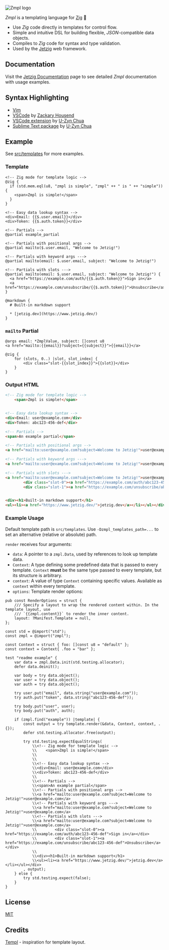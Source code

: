![Zmpl logo](public/zmpl.png)

_Zmpl_ is a templating language for [Zig](https://ziglang.org/) :lizard:

* Use _Zig_ code directly in templates for control flow.
* Simple and intuitive DSL for building flexible, _JSON_-compatible data objects.
* Compiles to _Zig_ code for syntax and type validation.
* Used by the [Jetzig](https://github.com/jetzig-framework/jetzig) web framework.

## Documentation

Visit the [Jetzig Documentation](https://jetzig.dev/documentation.html) page to see detailed _Zmpl_ documentation with usage examples.

## Syntax Highlighting

* [Vim](https://github.com/jetzig-framework/zmpl.vim)
* [VSCode](https://github.com/z1fire/zmpl-syntax-highlighting-vscode) by [Zackary Housend](https://github.com/z1fire)
* [VSCode extension](https://marketplace.visualstudio.com/items?itemName=uzyn.zmpl) by [U-Zyn Chua](https://github.com/uzyn)
* [Sublime Text package](https://packagecontrol.io/packages/Zmpl) by [U-Zyn Chua](https://github.com/uzyn)

## Example

See [src/templates](src/templates) for more examples.

### Template

```zig
<!-- Zig mode for template logic -->
@zig {
  if (std.mem.eql(u8, "zmpl is simple", "zmpl" ++ " is " ++ "simple")) {
    <span>Zmpl is simple!</span>
  }
}

<!-- Easy data lookup syntax -->
<div>Email: {{$.user.email}}</div>
<div>Token: {{$.auth.token}}</div>

<!-- Partials -->
@partial example_partial

<!-- Partials with positional args -->
@partial mailto($.user.email, "Welcome to Jetzig!")

<!-- Partials with keyword args --->
@partial mailto(email: $.user.email, subject: "Welcome to Jetzig!")

<!-- Partials with slots --->
@partial mailto(email: $.user.email, subject: "Welcome to Jetzig!") {
  <a href="https://example.com/auth/{{$.auth.token}}">Sign in</a>
  <a href="https://example.com/unsubscribe/{{$.auth.token}}">Unsubscribe</a>
}

@markdown {
  # Built-in markdown support

  * [jetzig.dev](https://www.jetzig.dev/)
}
```

### `mailto` Partial

```zig
@args email: *ZmplValue, subject: []const u8
<a href="mailto:{{email}}?subject={{subject}}">{{email}}</a>

@zig {
    for (slots, 0..) |slot, slot_index| {
        <div class="slot-{{slot_index}}">{{slot}}</div>
    }
}
```

### Output HTML

```html
<!-- Zig mode for template logic -->
    <span>Zmpl is simple!</span>


<!-- Easy data lookup syntax -->
<div>Email: user@example.com</div>
<div>Token: abc123-456-def</div>

<!-- Partials -->
<span>An example partial</span>

<!-- Partials with positional args -->
<a href="mailto:user@example.com?subject=Welcome to Jetzig!">user@example.com</a>

<!-- Partials with keyword args --->
<a href="mailto:user@example.com?subject=Welcome to Jetzig!">user@example.com</a>

<!-- Partials with slots --->
<a href="mailto:user@example.com?subject=Welcome to Jetzig!">user@example.com</a>
        <div class="slot-0"><a href="https://example.com/auth/abc123-456-def">Sign in</a></div>
        <div class="slot-1"><a href="https://example.com/unsubscribe/abc123-456-def">Unsubscribe</a></div>


<div><h1>Built-in markdown support</h1>
<ul><li><a href="https://www.jetzig.dev/">jetzig.dev</a></li></ul></div>
```

### Example Usage

Default template path is `src/templates`. Use `-Dzmpl_templates_path=...` to set an alternative (relative or absolute) path.

`render` receives four arguments:

* `data`: A pointer to a `zmpl.Data`, used by references to look up template data.
* `Context`: A type defining some predefined data that is passed to every template. `Context` **must** be the same type passed to every template, but its structure is arbitrary.
* `context`: A value of type `Context` containing specific values. Available as `context` within every template.
* `options`: Template render options:

```zig
pub const RenderOptions = struct {
    /// Specify a layout to wrap the rendered content within. In the template layout, use
    /// `{{zmpl.content}}` to render the inner content.
    layout: ?Manifest.Template = null,
};
```

```zig
const std = @import("std");
const zmpl = @import("zmpl");

const Context = struct { foo: []const u8 = "default" };
const context = Context{ .foo = "bar" };

test "readme example" {
    var data = zmpl.Data.init(std.testing.allocator);
    defer data.deinit();

    var body = try data.object();
    var user = try data.object();
    var auth = try data.object();

    try user.put("email", data.string("user@example.com"));
    try auth.put("token", data.string("abc123-456-def"));

    try body.put("user", user);
    try body.put("auth", auth);

    if (zmpl.find("example")) |template| {
        const output = try template.render(&data, Context, context, .{});
        defer std.testing.allocator.free(output);

        try std.testing.expectEqualStrings(
            \\<!-- Zig mode for template logic -->
            \\    <span>Zmpl is simple!</span>
            \\
            \\
            \\<!-- Easy data lookup syntax -->
            \\<div>Email: user@example.com</div>
            \\<div>Token: abc123-456-def</div>
            \\
            \\<!-- Partials -->
            \\<span>An example partial</span>
            \\<!-- Partials with positional args -->
            \\<a href="mailto:user@example.com?subject=Welcome to Jetzig!">user@example.com</a>
            \\<!-- Partials with keyword args --->
            \\<a href="mailto:user@example.com?subject=Welcome to Jetzig!">user@example.com</a>
            \\<!-- Partials with slots --->
            \\<a href="mailto:user@example.com?subject=Welcome to Jetzig!">user@example.com</a>
            \\        <div class="slot-0"><a href="https://example.com/auth/abc123-456-def">Sign in</a></div>
            \\        <div class="slot-1"><a href="https://example.com/unsubscribe/abc123-456-def">Unsubscribe</a></div>
            \\
            \\<div><h1>Built-in markdown support</h1>
            \\<ul><li><a href="https://www.jetzig.dev/">jetzig.dev</a></li></ul></div>
        , output);
    } else {
        try std.testing.expect(false);
    }
}
```

## License

[MIT](LICENSE)

## Credits

[Templ](https://github.com/a-h/templ) - inspiration for template layout.

